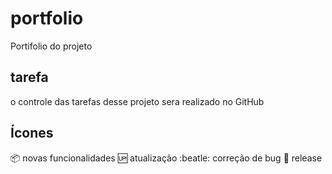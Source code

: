 # portfolio
Portifolio do projeto

## tarefa 
o controle das tarefas desse projeto sera realizado no GitHub

## Ícones

:package: novas funcionalidades
:up: atualização
:beatle: correção de bug 
:checkered_flag: release
